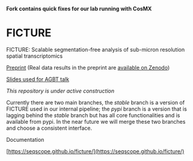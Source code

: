 __Fork contains quick fixes for our lab running with CosMX__

# FICTURE

FICTURE: Scalable segmentation-free analysis of sub-micron resolution spatial transcriptomics

[Preprint](https://biorxiv.org/cgi/content/short/2023.11.04.565621v2) (Real data results in the preprint are [available on Zenodo](https://zenodo.org/records/10070621))

[Slides used for AGBT talk](http://tinyurl.com/47pbktzp)


*This repository is under active construction*

Currently there are two main branches, the _stable_ branch is a version of FICTURE used in our internal pipeline; the _pypi_ branch is a version that is lagging behind the _stable_ branch but has all core functionalities and is available from pypi. In the near future we will merge these two branches and choose a consistent interface.

Documentation

[https://seqscope.github.io/ficture/](https://seqscope.github.io/ficture/)




<!-- See `./examples/realdata.md` for commands of processing an example data in `./examples/data/`. The data is a subset from a public Vizgen MERSCOPE mouse liver dataset (mouse liver 1 slice 1). The scripts are meant for much larger data. -->
